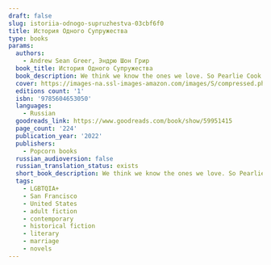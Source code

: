 ```yaml
---
draft: false
slug: istoriia-odnogo-supruzhestva-03cbf6f0
title: История Одного Супружества
type: books
params:
  authors:
    - Andrew Sean Greer, Эндрю Шон Грир
  book_title: История Одного Супружества
  book_description: We think we know the ones we love. So Pearlie Cook begins her indirect, and devastating exploration of the mystery at the heart of every relationship -- how we can ever truly know another person. It is 1953 and Pearlie, a dutiful young housewife, finds herself living in the Sunset District in San Francisco, caring not only for her husband's fragile health, but also for her son, who is afflicted with polio. Then, one Saturday morning, a stranger appears on her doorstep, and everything changes. Lyrical, and surprising, The Story of a Marriage is, in the words of Khaled Housseini, a book about love, and it is a marvel to watch Greer probe the mysteries of love to such devastating effect.
  cover: https://images-na.ssl-images-amazon.com/images/S/compressed.photo.goodreads.com/books/1640625093i/59951415.jpg
  editions count: '1'
  isbn: '9785604653050'
  languages:
    - Russian
  goodreads_link: https://www.goodreads.com/book/show/59951415
  page_count: '224'
  publication_year: '2022'
  publishers:
    - Popcorn books
  russian_audioversion: false
  russian_translation_status: exists
  short_book_description: We think we know the ones we love. So Pearlie Cook begins her indirect, and devastating exploration of the mystery at the heart of every relationship...
  tags:
    - LGBTQIA+
    - San Francisco
    - United States
    - adult fiction
    - contemporary
    - historical fiction
    - literary
    - marriage
    - novels
---
```


